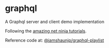 # graphql
A Graphql server and client demo implementation

Following the [amazing net ninja tutorials](https://www.youtube.com/playlist?list=PL4cUxeGkcC9iK6Qhn-QLcXCXPQUov1U7f).

Reference code at: [@iamshaunjp/graphql-playlist](https://github.com/iamshaunjp/graphql-playlist)